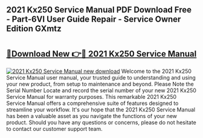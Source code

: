 ## 2021 Kx250 Service Manual PDF Download Free - Part-6VI User Guide Repair - Service Owner Edition GXmtz

# <h2><a href="http://bc41817.oget.top/?id=2021+Kx250+Service+Manual">🔗Download New 👉🔴 2021 Kx250 Service Manual</a></h2>

[![2021 Kx250 Service Manual new download](https://i.imgur.com/5g1atiW.png)](http://bc41817.oget.top/?id=2021+Kx250+Service+Manual)
Welcome to the 2021 Kx250 Service Manual user manual, your trusted guide to understanding and using your new product, from setup to maintenance and beyond. Please Note the Serial Number Locate and record the serial number of your new 2021 Kx250 Service Manual for warranty purposes. This remarkable 2021 Kx250 Service Manual offers a comprehensive suite of features designed to streamline your workflow. It's our hope that the 2021 Kx250 Service Manual has been a valuable asset as you navigate the functions of your new product. Should you have any questions or concerns, please do not hesitate to contact our customer support team.
